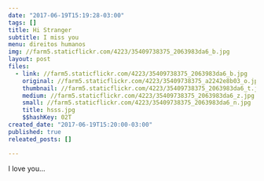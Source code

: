 ```yaml
---
date: "2017-06-19T15:19:28-03:00"
tags: []
title: Hi Stranger
subtitle: I miss you
menu: direitos humanos
img: //farm5.staticflickr.com/4223/35409738375_2063983da6_b.jpg
layout: post
files:
  - link: //farm5.staticflickr.com/4223/35409738375_2063983da6_b.jpg
    original: //farm5.staticflickr.com/4223/35409738375_a2242e8b03_o.jpg
    thumbnail: //farm5.staticflickr.com/4223/35409738375_2063983da6_t.jpg
    medium: //farm5.staticflickr.com/4223/35409738375_2063983da6_z.jpg
    small: //farm5.staticflickr.com/4223/35409738375_2063983da6_n.jpg
    title: hsss.jpg
    $$hashKey: 02T
created_date: "2017-06-19T15:20:00-03:00"
published: true
releated_posts: []

---
```

<p>I love you...</p>
